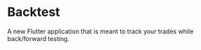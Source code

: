 # Backtest

A new Flutter application that is meant to track your trades while back/forward testing.
